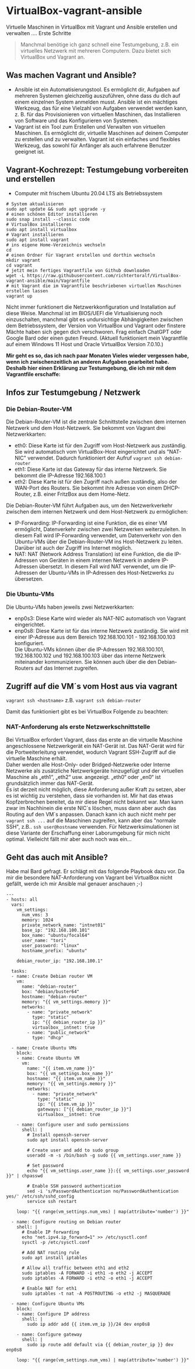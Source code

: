 # VirtualBox-vagrant-ansible
Virtuelle Maschinen in VirtualBox mit Vagrant und Ansible erstellen und verwalten .... Erste Schritte

>Manchmal benötige ich ganz schnell eine Testumgebung, z.B. ein virtuelles Netzwerk mit mehreren Computern. Dazu bietet sich VirtualBox und Vagrant an.

## Was machen Vagrant und Ansible?
- Ansible ist ein Automatisierungstool. Es ermöglicht dir, Aufgaben auf mehreren Systemen gleichzeitig auszuführen, ohne dass du dich auf einem einzelnen System anmelden musst. Ansible ist ein mächtiges Werkzeug, das für eine Vielzahl von Aufgaben verwendet werden kann, z. B. für das Provisionieren von virtuellen Maschinen, das Installieren von Software und das Konfigurieren von Systemen.
- Vagrant ist ein Tool zum Erstellen und Verwalten von virtuellen Maschinen. Es ermöglicht dir, virtuelle Maschinen auf deinem Computer zu erstellen und zu verwalten. Vagrant ist ein einfaches und flexibles Werkzeug, das sowohl für Anfänger als auch erfahrene Benutzer geeignet ist.

## Vagrant-Kochrezept: Testumgebung vorbereiten und erstellen
- Computer mit frischem Ubuntu 20.04 LTS als Betriebssystem
```
# System aktualisieren
sudo apt update && sudo apt upgrade -y
# einen schönen Editor installieren
sudo snap install --classic code
# VirtualBox installieren
sudo apt install virtualbox
# Vagrant installieren
sudo apt install vagrant
# ins eigene Home-Verzeichnis wechseln
cd
# einen Ordner für Vagrant erstellen und dorthin wechseln
mkdir vagrant
cd vagrant
# jetzt mein fertiges Vagrantfile von Github downloaden
wget -L https://raw.githubusercontent.com/richtertoralf/VirtualBox-vagrant-ansible/main/Vagrantfile
# mit Vagrant die im Vagrantfile beschriebenen virtuellen Maschinen erstellen lassen
vagrant up
```
Nicht immer funktionert die Netzwerkkonfiguration und Installation auf diese Weise. Manchmal ist im BIOS/UEFI die Virtualisierung noch einzuschalten, manchmal gibt es undursichtige Abhängigkeiten zwischen dem Betriebssystem, der Version von VirtualBox und Vagrant oder finstere Mächte haben sich gegen dich verschworen. Frag einfach ChatGPT oder Google Bard oder einen guten Freund. (Aktuell funktioniert mein Vagrantfile auf einem Windows 11 Host und Oracle VirtualBox Version 7.0.10.)

**Mir geht es so, das ich nach paar Monaten Vieles wieder vergessen habe, wenn ich zwischenzeitlich an anderen Aufgaben gearbeitet habe. Deshalb hier einen Erklärung zur Testumgebung, die ich mir mit dem Vagrantfile erschaffe:**

## Infos zur Testumgebung / Netzwerk
### Die Debian-Router-VM
Die Debian-Router-VM ist die zentrale Schnittstelle zwischen dem internen Netzwerk und dem Host-Netzwerk. Sie bekommt von Vagrant drei Netzwerkkarten:  
- eth0: Diese Karte ist für den Zugriff vom Host-Netzwerk aus zuständig. Sie wird automatisch vom VirtualBox-Host eingerichtet und als "NAT-NIC" verwendet. Dadurch funktioniert der Aufruf `vagrant ssh debian-router`  
- eth1: Diese Karte ist das Gateway für das interne Netzwerk. Sie bekommt die IP-Adresse 192.168.100.1    
- eth2: Diese Karte ist für den Zugriff nach außen zuständig, also der WAN-Port des Routers. Sie bekommt ihre Adresse von einem DHCP-Router, z.B. einer FritzBox aus dem Home-Netz.

Die Debian-Router-VM führt Aufgaben aus, um den Netzwerkverkehr zwischen dem internen Netzwerk und dem Host-Netzwerk zu ermöglichen:  
- IP-Forwarding: IP-Forwarding ist eine Funktion, die es einer VM ermöglicht, Datenverkehr zwischen zwei Netzwerken weiterzuleiten. In diesem Fall wird IP-Forwarding verwendet, um Datenverkehr von den Ubuntu-VMs über die Debian-Router-VM ins Host-Netzwerk zu leiten. Darüber ist auch der Zugriff ins Internet möglich. 
- NAT: NAT (Network Address Translation) ist eine Funktion, die die IP-Adressen von Geräten in einem internen Netzwerk in andere IP-Adressen übersetzt. In diesem Fall wird NAT verwendet, um die IP-Adressen der Ubuntu-VMs in IP-Adressen des Host-Netzwerks zu übersetzen.  

### Die Ubuntu-VMs
Die Ubuntu-VMs haben jeweils zwei Netzwerkkarten:  
- enp0s3: Diese Karte wird wieder als NAT-NIC automatisch von Vagrant eingerichtet.  
- enp0s8: Diese Karte ist für das interne Netzwerk zuständig. Sie wird mit einer IP-Adresse aus dem Bereich 192.168.100.101 - 192.168.100.103 konfiguriert.  
Die Ubuntu-VMs können über die IP-Adressen 192.168.100.101, 192.168.100.102 und 192.168.100.103 über das interne Netzwerk miteinander kommunizieren. Sie können auch über die den Debian-Routers auf das Internet zugreifen.

## Zugriff auf die VM´s vom Host aus via vagrant
`vagrant ssh <hostname>`  z.B. `vagrant ssh debian-router`  

Damit das funktioniert gibt es bei VirtualBox Folgende zu beachten:  
### NAT-Anforderung als erste Netzwerkschnittstelle
Bei VirtualBox erfordert Vagrant, dass das erste an die virtuelle Maschine angeschlossene Netzwerkgerät ein NAT-Gerät ist. Das NAT-Gerät wird für die Portweiterleitung verwendet, wodurch Vagrant SSH-Zugriff auf die virtuelle Maschine erhält.  
Daher werden alle Host-Only- oder Bridged-Netzwerke oder Interne Netzwerke als zusätzliche Netzwerkgeräte hinzugefügt und der virtuellen Maschine als „eth1“, „eth2“ usw. angezeigt. „eth0“ oder „en0“ ist grundsätzlich immer das NAT-Gerät.  
Es ist derzeit nicht möglich, diese Anforderung außer Kraft zu setzen, aber es ist wichtig zu verstehen, dass sie vorhanden ist. Mir hat das etwas Kopfzerbrechen bereitet, da mir diese Regel nicht bekannt war. Man kann zwar im Nachhinein die erste NIC´s löschen, muss dann aber auch das Routing auf den VM´s anpassen. Danach kann ich auch nicht mehr per `vagrant ssh ...` auf die Maschinen zugreifen, kann aber das "normale SSH", z.B.. `ssh user@hostname` verwenden. Für Netzwerksimulationen ist diese Variante der Erschaffung einer Laborumgebung für mich nicht optimal. Vielleicht fällt mir aber auch noch was ein... 

## Geht das auch mit Ansible?
Habe mal Bard gefragt. Er schlägt mit das folgende Playbook dazu vor. Da mir die besondere NAT-Anforderung von Vagrant bei VirtualBox nicht gefällt, werde ich mir Ansible mal genauer anschauen ;-)
```
---
- hosts: all
  vars:
    vm_settings:
      num_vms: 3
      memory: 1024
      private_network_name: "intnet01"
      base_ip: "192.168.100.101"
      box_name: "ubuntu/focal64"
      user_name: "tori"
      user_password: "linux"
      hostname_prefix: "ubuntu"

    debian_router_ip: "192.168.100.1"

  tasks:
  - name: Create Debian router VM
    vm:
      name: "debian-router"
      box: "debian/buster64"
      hostname: "debian-router"
      memory: "{{ vm_settings.memory }}"
      networks:
        - name: "private_network"
          type: "static"
          ip: "{{ debian_router_ip }}"
          virtualbox__intnet: true
        - name: "public_network"
          type: "dhcp"

  - name: Create Ubuntu VMs
    block:
    - name: Create Ubuntu VM
      vm:
        name: "{{ item.vm_name }}"
        box: "{{ vm_settings.box_name }}"
        hostname: "{{ item.vm_name }}"
        memory: "{{ vm_settings.memory }}"
        networks:
          - name: "private_network"
            type: "static"
            ip: "{{ item.vm_ip }}"
            gateways: ["{{ debian_router_ip }}"]
            virtualbox__intnet: true

    - name: Configure user and sudo permissions
      shell: |
        # Install openssh-server
        sudo apt install openssh-server

        # Create user and add to sudo group
        useradd -m -s /bin/bash -g sudo {{ vm_settings.user_name }}

        # Set password
        echo "{{ vm_settings.user_name }}:{{ vm_settings.user_password }}" | chpasswd

        # Enable SSH password authentication
        sed -i 's/PasswordAuthentication no/PasswordAuthentication yes/' /etc/ssh/sshd_config
        service ssh restart

    loop: "{{ range(vm_settings.num_vms) | map(attribute='number') }}"

  - name: Configure routing on Debian router
    shell: |
      # Enable IP forwarding
      echo "net.ipv4.ip_forward=1" >> /etc/sysctl.conf
      sysctl -p /etc/sysctl.conf

      # Add NAT routing rule
      sudo apt install iptables

      # Allow all traffic between eth1 and eth2
      sudo iptables -A FORWARD -i eth1 -o eth2 -j ACCEPT
      sudo iptables -A FORWARD -i eth2 -o eth1 -j ACCEPT

      # Enable NAT for eth1
      sudo iptables -t nat -A POSTROUTING -o eth2 -j MASQUERADE

  - name: Configure Ubuntu VMs
    block:
    - name: Configure IP address
      shell: |
        sudo ip addr add {{ item.vm_ip }}/24 dev enp0s8

    - name: Configure gateway
      shell: |
        sudo ip route add default via {{ debian_router_ip }} dev enp0s8

    loop: "{{ range(vm_settings.num_vms) | map(attribute='number') }}"
```
